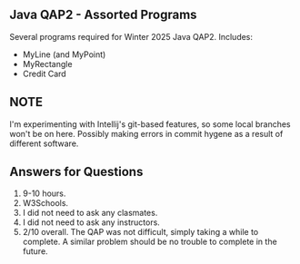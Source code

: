 ## Java QAP2 - Assorted Programs

Several programs required for Winter 2025 Java QAP2. Includes:

- MyLine (and MyPoint)
- MyRectangle
- Credit Card

## NOTE
I'm experimenting with Intellij's git-based features, so some local branches won't be on here. Possibly making errors in commit hygene as a result of different software.

## Answers for Questions

1. 9-10 hours.
2. W3Schools.
3. I did not need to ask any clasmates.
4. I did not need to ask any instructors.
5. 2/10 overall. The QAP was not difficult, simply taking a while to complete. A similar problem should be no trouble to complete in the future.
